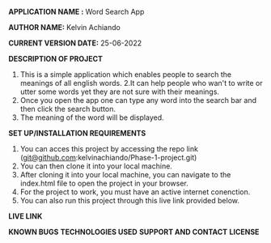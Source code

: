 **APPLICATION NAME :** Word Search App

**AUTHOR NAME:** Kelvin Achiando

**CURRENT VERSION DATE:** 25-06-2022


**DESCRIPTION OF PROJECT**
1. This is a simple application which enables people to search the meanings of all english words. 
2.It can help people who wan't to write or utter some words yet they are not sure with their meanings.
3. Once you open the app one can type any word into the search bar and then click the search button.
4. The meaning of the word will be displayed.

**SET UP/INSTALLATION REQUIREMENTS**
 1. You can acces this project by accessing the repo link (git@github.com:kelvinachiando/Phase-1-project.git)
 2. You can then clone it into your local machine.
 3. After cloning it into your local machine, you can navigate to the index.html file to open the project in your browser.
 4. For the project to work, you must have an active internet conenction.
 5. You can also run this project through this live link provided below.

**LIVE LINK**

**KNOWN BUGS**
**TECHNOLOGIES USED**
**SUPPORT AND CONTACT** 
**LICENSE**